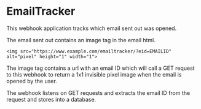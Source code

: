 # EmailTracker

This webhook application tracks which email sent out was opened.

The email sent out contains an image tag in the email html.

```
<img src="https://www.example.com/emailtracker/?eid=EMAILID" alt="pixel" height="1" width="1">
```

The image tag contains a url with an email ID which will call a GET request to this webhook to return a 1x1 invisible pixel image when the email is opened by the user.

The webhook listens on GET requests and extracts the email ID from the request and stores into a database.
